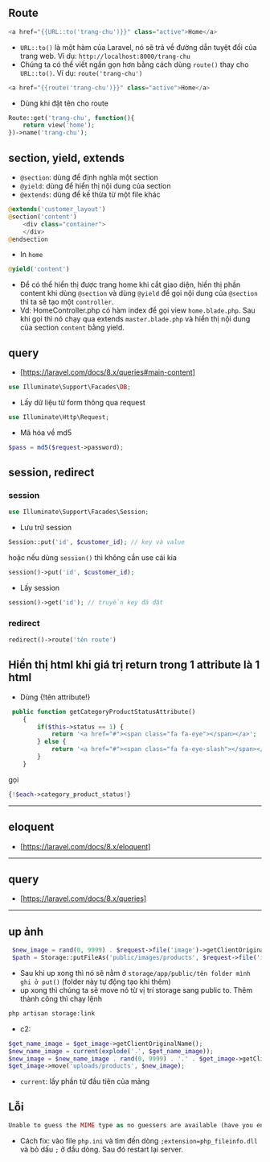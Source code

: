 ## Route

```php
<a href="{{URL::to('trang-chu')}}" class="active">Home</a>
```

-   `URL::to()` là một hàm của Laravel, nó sẽ trả về đường dẫn tuyệt đối của trang web. Ví dụ: `http://localhost:8000/trang-chu`
-   Chúng ta có thể viết ngắn gọn hơn bằng cách dùng `route()` thay cho `URL::to()`. Ví dụ: `route('trang-chu')`

```php
<a href="{{route('trang-chu')}}" class="active">Home</a>
```

-   Dùng khi đặt tên cho route

```php
Route::get('trang-chu', function(){
    return view('home');
})->name('trang-chu');
```

## section, yield, extends

-   `@section`: dùng để định nghĩa một section
-   `@yield`: dùng để hiển thị nội dung của section
-   `@extends`: dùng để kế thừa từ một file khác

```php
@extends('customer_layout')
@section('content')
    <div class="container">
    </div>
@endsection
```

-   In `home`

```php
@yield('content')
```

-   Để có thể hiển thị được trang home khi cắt giao diện, hiển thị phần content khi dùng `@section` và dùng `@yield` để gọi nội dung của `@section` thì ta sẽ tạo một `controller`.
-   Vd: HomeController.php có hàm index để gọi view `home.blade.php`. Sau khi gọi thì nó chạy qua extends `master.blade.php` và hiển thị nội dung của section `content` bằng yield.

## query

-   [https://laravel.com/docs/8.x/queries#main-content]

```php
use Illuminate\Support\Facades\DB;
```

-   Lấy dữ liệu từ form thông qua request

```php
use Illuminate\Http\Request;
```

-   Mã hóa về md5

```php
$pass = md5($request->password);
```

## session, redirect

### session

```php
use Illuminate\Support\Facades\Session;
```

-   Lưu trữ session

```php
Session::put('id', $customer_id); // key và value
```

hoặc nếu dùng `session()` thì không cần use cái kia

```php
session()->put('id', $customer_id);
```

-   Lấy session

```php
session()->get('id'); // truyền key đã đặt
```

### redirect

```php
redirect()->route('tên route')
```

## Hiển thị html khi giá trị return trong 1 attribute là 1 html

-   Dùng {!tên attribute!}

```php
 public function getCategoryProductStatusAttribute()
    {
        if($this->status == 1) {
            return '<a href="#"><span class="fa fa-eye"></span></a>';
        } else {
            return '<a href="#"><span class="fa fa-eye-slash"></span></a>';
        }
    }
```

gọi

```php
{!$each->category_product_status!}
```

---

## eloquent

-   [https://laravel.com/docs/8.x/eloquent]

---

## query

-   [https://laravel.com/docs/8.x/queries]

---

## up ảnh

```php
 $new_image = rand(0, 9999) . $request->file('image')->getClientOriginalExtension();
 $path = Storage::putFileAs('public/images/products', $request->file('image'), $new_image);
```

-   Sau khi up xong thì nó sẽ nằm ở `storage/app/public/tên folder mình ghi ở put()` (folder này tự động tạo khi thêm)
-   up xong thì chúng ta sẽ move nó từ vị trí storage sang public to. Thêm thành công thì chạy lệnh

```bash
php artisan storage:link
```

-   c2:

```php
$get_name_image = $get_image->getClientOriginalName();
$new_name_image = current(explode('.', $get_name_image));
$new_image = $new_name_image . rand(0, 9999) . '.' . $get_image->getClientOriginalExtension();
$get_image->move('uploads/products', $new_image);
```

-  `current`: lấy phần tử đầu tiên của mảng

## Lỗi

```php
Unable to guess the MIME type as no guessers are available (have you enabled the php_fileinfo extension?)
```

-   Cách fix: vào file `php.ini` và tìm đến dòng `;extension=php_fileinfo.dll` và bỏ dấu `;` ở đầu dòng. Sau đó restart lại server.

